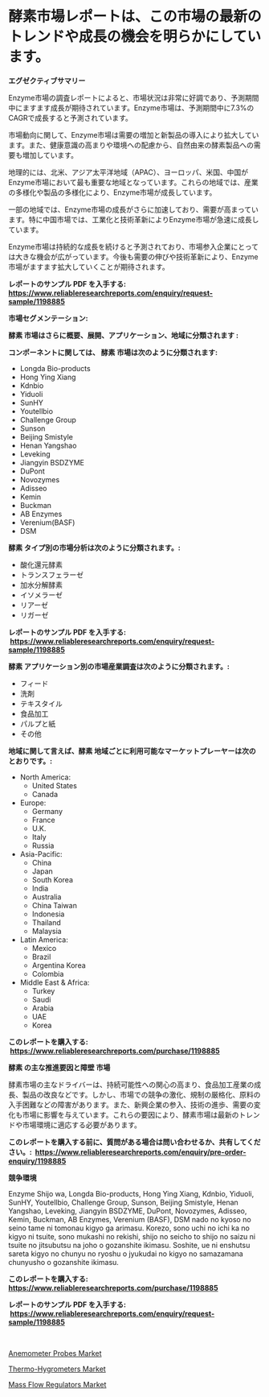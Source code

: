 <p><h1>酵素市場レポートは、この市場の最新のトレンドや成長の機会を明らかにしています。</h1></p><p><strong>エグゼクティブサマリー</strong></p>
<p><p>Enzyme市場の調査レポートによると、市場状況は非常に好調であり、予測期間中にますます成長が期待されています。Enzyme市場は、予測期間中に7.3%のCAGRで成長すると予測されています。</p><p>市場動向に関して、Enzyme市場は需要の増加と新製品の導入により拡大しています。また、健康意識の高まりや環境への配慮から、自然由来の酵素製品への需要も増加しています。</p><p>地理的には、北米、アジア太平洋地域（APAC）、ヨーロッパ、米国、中国がEnzyme市場において最も重要な地域となっています。これらの地域では、産業の多様化や製品の多様化により、Enzyme市場が成長しています。</p><p>一部の地域では、Enzyme市場の成長がさらに加速しており、需要が高まっています。特に中国市場では、工業化と技術革新によりEnzyme市場が急速に成長しています。</p><p>Enzyme市場は持続的な成長を続けると予測されており、市場参入企業にとっては大きな機会が広がっています。今後も需要の伸びや技術革新により、Enzyme市場がますます拡大していくことが期待されます。</p></p>
<p><strong>レポートのサンプル PDF を入手する: <a href="https://www.reliableresearchreports.com/enquiry/request-sample/1198885">https://www.reliableresearchreports.com/enquiry/request-sample/1198885</a></strong></p>
<p><strong>市場セグメンテーション:</strong></p>
<p><strong> 酵素 市場はさらに概要、展開、アプリケーション、地域に分類されます :</strong></p>
<p><strong>コンポーネントに関しては、 酵素 市場は次のように分類されます: &nbsp;</strong></p>
<p><ul><li>Longda Bio-products</li><li>Hong Ying Xiang</li><li>Kdnbio</li><li>Yiduoli</li><li>SunHY</li><li>Youtellbio</li><li>Challenge Group</li><li>Sunson</li><li>Beijing Smistyle</li><li>Henan Yangshao</li><li>Leveking</li><li>Jiangyin BSDZYME</li><li>DuPont</li><li>Novozymes</li><li>Adisseo</li><li>Kemin</li><li>Buckman</li><li>AB Enzymes</li><li>Verenium(BASF)</li><li>DSM</li></ul></p>
<p><strong> 酵素 タイプ別の市場分析は次のように分類されます。:</strong></p>
<p><ul><li>酸化還元酵素</li><li>トランスフェラーゼ</li><li>加水分解酵素</li><li>イソメラーゼ</li><li>リアーゼ</li><li>リガーゼ</li></ul></p>
<p><strong>レポートのサンプル PDF を入手する: &nbsp;<a href="https://www.reliableresearchreports.com/enquiry/request-sample/1198885">https://www.reliableresearchreports.com/enquiry/request-sample/1198885</a></strong></p>
<p><strong> 酵素 アプリケーション別の市場産業調査は次のように分類されます。:</strong></p>
<p><ul><li>フィード</li><li>洗剤</li><li>テキスタイル</li><li>食品加工</li><li>パルプと紙</li><li>その他</li></ul></p>
<p><strong>地域に関して言えば、酵素 地域ごとに利用可能なマーケットプレーヤーは次のとおりです。:</strong></p>
<p><ul>
    <li>
        North America:
        <ul>
            <li>United States</li>
            <li>Canada</li>
        </ul>
    </li>
    <li>
        Europe:
        <ul>
            <li>Germany</li>
            <li>France</li>
            <li>U.K.</li>
            <li>Italy</li>
            <li>Russia</li>
        </ul>
    </li>
    <li>
        Asia-Pacific:
        <ul>
            <li>China</li>
            <li>Japan</li>
            <li>South Korea</li>
            <li>India</li>
            <li>Australia</li>
            <li>China Taiwan</li>
            <li>Indonesia</li>
            <li>Thailand</li>
            <li>Malaysia</li>
        </ul>
    </li>
    <li>
        Latin America:
        <ul>
            <li>Mexico</li>
            <li>Brazil</li>
            <li>Argentina Korea</li>
            <li>Colombia</li>
        </ul>
    </li>
    <li>
        Middle East & Africa:
        <ul>
            <li>Turkey</li>
            <li>Saudi</li>
            <li>Arabia</li>
            <li>UAE</li>
            <li>Korea</li>
        </ul>
    </li>
    </ul></p>
<p><strong>このレポートを購入する: &nbsp;<a href="https://www.reliableresearchreports.com/purchase/1198885">https://www.reliableresearchreports.com/purchase/1198885</a></strong></p>
<p><strong>酵素 の主な推進要因と障壁 市場</strong></p>
<p><p>酵素市場の主なドライバーは、持続可能性への関心の高まり、食品加工産業の成長、製品の改良などです。しかし、市場での競争の激化、規制の厳格化、原料の入手困難などの障害があります。また、新興企業の参入、技術の進歩、需要の変化も市場に影響を与えています。これらの要因により、酵素市場は最新のトレンドや市場環境に適応する必要があります。</p></p>
<p><strong>このレポートを購入する前に、質問がある場合は問い合わせるか、共有してください。:&nbsp; <a href="https://www.reliableresearchreports.com/enquiry/pre-order-enquiry/1198885">https://www.reliableresearchreports.com/enquiry/pre-order-enquiry/1198885</a></strong></p>
<p><strong>競争環境</strong></p>
<p><p>Enzyme Shijo wa, Longda Bio-products, Hong Ying Xiang, Kdnbio, Yiduoli, SunHY, Youtellbio, Challenge Group, Sunson, Beijing Smistyle, Henan Yangshao, Leveking, Jiangyin BSDZYME, DuPont, Novozymes, Adisseo, Kemin, Buckman, AB Enzymes, Verenium (BASF), DSM nado no kyoso no seino tame ni tomonau kigyo ga arimasu. Korezo, sono uchi no ichi ka no kigyo ni tsuite, sono mukashi no rekishi, shijo no seicho to shijo no saizu ni tsuite no jitsubutsu na joho o gozanshite ikimasu. Soshite, ue ni enshutsu sareta kigyo no chunyu no ryoshu o jyukudai no kigyo no samazamana chunyusho o gozanshite ikimasu.</p></p>
<p><strong>このレポートを購入する: &nbsp; <a href="https://www.reliableresearchreports.com/purchase/1198885">https://www.reliableresearchreports.com/purchase/1198885</a></strong></p>
<p><strong>レポートのサンプル PDF を入手する: &nbsp;<a href="https://www.reliableresearchreports.com/enquiry/request-sample/1198885">https://www.reliableresearchreports.com/enquiry/request-sample/1198885</a></strong><strong></strong></p>
<p>&nbsp;</p>
<p><p><a href="https://view.publitas.com/reportprime-1/anemometer-probes-market-furnish-information-about-market-size-market-share-market-dynamics-and-projections-spanning-from-2023-to-2030/">Anemometer Probes Market</a></p><p><a href="https://view.publitas.com/reportprime-1/thermo-hygrometers-market-with-the-goal-of-estimating-the-market-size-and-future-growth-potential-of-various-market-segments-based-on-component-applications-end-user-and-region/">Thermo-Hygrometers Market</a></p><p><a href="https://view.publitas.com/reportprime-1/mass-flow-regulators-market-share-market-new-trends-analysis-report-by-type-by-application-by-end-use-by-region-and-segment-forecasts-2023-2030/">Mass Flow Regulators Market</a></p></p>
